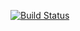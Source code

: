 [![Build Status](http://travis-ci.org/thildebr/gittest.svg?branch=master)](https://travis-ci.org/thildebr/gittest)
